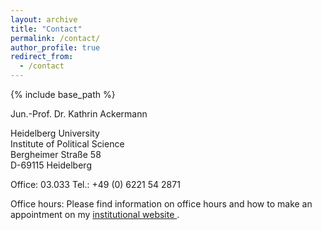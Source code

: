 ```yaml
---
layout: archive
title: "Contact"
permalink: /contact/
author_profile: true
redirect_from:
  - /contact
---
```


{% include base_path %}

Jun.-Prof. Dr. Kathrin Ackermann

Heidelberg University  
Institute of Political Science  
Bergheimer Straße 58  
D-69115 Heidelberg  

Office: 03.033
Tel.: +49 (0) 6221 54 2871

Office hours: Please find information on office hours and how to make an appointment on my <a href="https://www.uni-heidelberg.de/politikwissenschaften/personal/ackermann/index.html" target="_blank" rel="noopener noreferrer">institutional website </a>.

